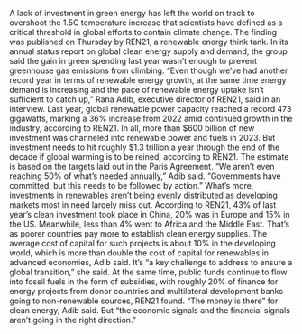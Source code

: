A lack of investment in green energy has left the world on track to overshoot the 1.5C temperature increase that scientists have defined as a critical threshold in global efforts to contain climate change.
The finding was published on Thursday by REN21, a renewable energy think tank. In its annual status report on global clean energy supply and demand, the group said the gain in green spending last year wasn’t enough to prevent greenhouse gas emissions from climbing.
“Even though we’ve had another record year in terms of renewable energy growth, at the same time energy demand is increasing and the pace of renewable energy uptake isn’t sufficient to catch up,” Rana Adib, executive director of REN21, said in an interview.
Last year, global renewable power capacity reached a record 473 gigawatts, marking a 36% increase from 2022 amid continued growth in the industry, according to REN21. In all, more than $600 billion of new investment was channeled into renewable power and fuels in 2023.
But investment needs to hit roughly $1.3 trillion a year through the end of the decade if global warming is to be reined, according to REN21. The estimate is based on the targets laid out in the Paris Agreement.
“We aren’t even reaching 50% of what’s needed annually,” Adib said. “Governments have committed, but this needs to be followed by action.”
What’s more, investments in renewables aren’t being evenly distributed as developing markets most in need largely miss out. According to REN21, 43% of last year’s clean investment took place in China, 20% was in Europe and 15% in the US. Meanwhile, less than 4% went to Africa and the Middle East.
That’s as poorer countries pay more to establish clean energy supplies. The average cost of capital for such projects is about 10% in the developing world, which is more than double the cost of capital for renewables in advanced economies, Adib said.
It’s “a key challenge to address to ensure a global transition,” she said.
At the same time, public funds continue to flow into fossil fuels in the form of subsidies, with roughly 20% of finance for energy projects from donor countries and multilateral development banks going to non-renewable sources, REN21 found.
“The money is there” for clean energy, Adib said. But “the economic signals and the financial signals aren’t going in the right direction.”